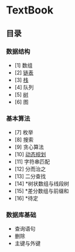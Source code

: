 # TextBook

## 目录

### 数据结构

- [1] 数组
- [2] [链表](/codes/linklist.md)
- [3] [栈](/codes/stack.md)
- [4] 队列
- [5] [树](/codes/trees.md)
- [6] 图

### 基本算法

- [7] 枚举
- [8] 搜索
- [9] 贪心算法
- [10] [动态规划](/codes/dp.md)
- [11] 字符串匹配
- [12] 分而治之
- [13] 二分查找
- [14] *树状数组与线段树
- [15] *差分数组与前缀和
- [16] *待定

### 数据库基础

- 查询语句
- 删除
- 主键与外键
